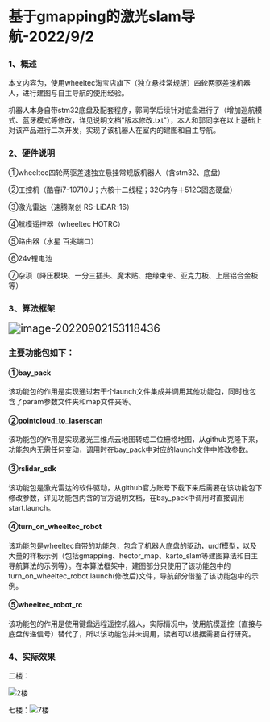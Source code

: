 # 基于gmapping的激光slam导航-2022/9/2

### 1、概述

本文内容为，使用wheeltec淘宝店旗下（独立悬挂常规版）四轮两驱差速机器人，进行建图与自主导航的使用经验。

机器人本身自带stm32底盘及配套程序，郭同学后续针对底盘进行了（增加巡航模式、蓝牙模式等修改，详见说明文档"版本修改.txt"），本人和郭同学在以上基础上对该产品进行二次开发，实现了该机器人在室内的建图和自主导航。

### 2、硬件说明

①wheeltec四轮两驱差速独立悬挂常规版机器人（含stm32、底盘）

②工控机（酷睿i7-10710U；六核十二线程；32G内存＋512G固态硬盘）

③激光雷达（速腾聚创 RS-LiDAR-16）

④航模遥控器（wheeltec HOTRC）

⑤路由器（水星 百兆端口）

⑥24v锂电池

⑦杂项（降压模块、一分三插头、魔术贴、绝缘束带、亚克力板、上层铝合金板等）

### 3、算法框架

<img src="C:\Users\Administrator\AppData\Roaming\Typora\typora-user-images\image-20220902153118436.png" alt="image-20220902153118436" style="zoom:150%;" />

### 主要功能包如下：

#### ①bay_pack

该功能包的作用是实现通过若干个launch文件集成并调用其他功能包，同时也包含了param参数文件夹和map文件夹等。

#### ②pointcloud_to_laserscan

该功能包的作用是实现激光三维点云地图转成二位栅格地图，从github克隆下来，功能包内无需任何变动，调用时在bay_pack中对应的launch文件中修改参数。

#### ③rslidar_sdk

该功能包是激光雷达的软件驱动，从github官方账号下载下来后需要在该功能包下修改参数，详见功能包内含的官方说明文档，在bay_pack中调用时直接调用start.launch。

#### ④turn_on_wheeltec_robot

该功能包是wheeltec自带的功能包，包含了机器人底盘的驱动，urdf模型，以及大量的样板示例（包括gmapping、hector_map、karto_slam等建图算法和自主导航算法的示例等）。在本算法框架中，建图部分只使用了该功能包中的turn_on_wheeltec_robot.launch(修改后)文件，导航部分借鉴了该功能包中的示例。

#### ⑤wheeltec_robot_rc

该功能包的作用是使用键盘远程遥控机器人，实际情况中，使用航模遥控（直接与底盘传递信号）替代了，所以该功能包并未调用，读者可以根据需要自行研究。

### 4、实际效果

二楼：

![2楼](C:\Users\Administrator\Desktop\2022物联网＋比赛（华为杯）\map\2楼.png)

七楼：![7楼](C:\Users\Administrator\Desktop\2022物联网＋比赛（华为杯）\map\7楼.png)









